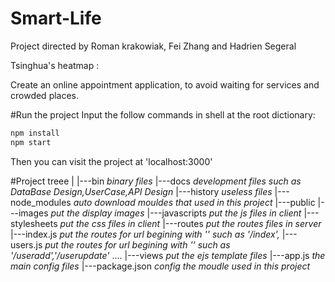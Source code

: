 # Smart-Life

Project directed by Roman krakowiak, Fei Zhang and Hadrien Segeral

Tsinghua's heatmap :

Create an online appointment application, to avoid waiting for services and crowded places.


#Run the project
Input the follow commands in shell at the root dictionary:
```bash
npm install 
npm start
```
Then you can visit the project at 'localhost:3000'

#Project treee
|
|---bin 			*binary files*
|---docs			*development files such as DataBase Design,UserCase,API Design*
|---history			*useless files*
|---node_modules	*auto download mouldes that used in this project*
|---public
  |---images		*put the display images*
  |---javascripts	*put the js files in client*
  |---stylesheets	*put the css files in client*
|---routes			*put the routes files in server*
  |---index.js		*put the routes for url begining with '' such as '/index',*
  |---users.js		*put the routes for url begining with '' such as '/useradd','/userupdate'*
  ....
|---views 			*put the ejs template files*
|---app.js			*the main config files*
|---package.json	*config the moudle used in this project*